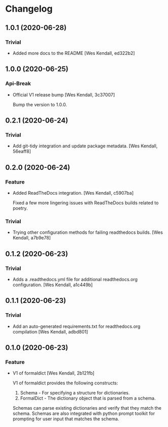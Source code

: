 # Changelog
## 1.0.1 (2020-06-28)
### Trivial
  - Added more docs to the README [Wes Kendall, ed322b2]

## 1.0.0 (2020-06-25)
### Api-Break
  - Official V1 release bump [Wes Kendall, 3c37007]

    Bump the version to 1.0.0.

## 0.2.1 (2020-06-24)
### Trivial
  - Add git-tidy integration and update package metadata. [Wes Kendall, 56eaff8]

## 0.2.0 (2020-06-24)
### Feature
  - Added ReadTheDocs integration. [Wes Kendall, c5907ba]

    Fixed a few more lingering issues with ReadTheDocs builds related to
    poetry.
### Trivial
  - Trying other configuration methods for failing readthedocs builds. [Wes Kendall, a7b9e78]

## 0.1.2 (2020-06-23)
### Trivial
  - Adds a .readthedocs.yml file for additional readthedocs.org configuration. [Wes Kendall, a1c449b]

## 0.1.1 (2020-06-23)
### Trivial
  - Add an auto-generated requirements.txt for readthedocs.org compilation [Wes Kendall, adbd801]

## 0.1.0 (2020-06-23)
### Feature
  - V1 of formaldict [Wes Kendall, 2b121fb]

    V1 of formaldict provides the following constructs:
    1. Schema - For specifying a structure for dictionaries.
    2. FormalDict - The dictionary object that is parsed from a schema.

    Schemas can parse existing dictionaries and verify that they match
    the schema. Schemas are also integrated with python prompt toolkit
    for prompting for user input that matches the schema.

